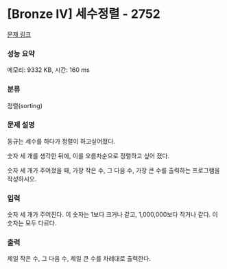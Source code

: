 # [Bronze IV] 세수정렬 - 2752 

[문제 링크](https://www.acmicpc.net/problem/2752) 

### 성능 요약

메모리: 9332 KB, 시간: 160 ms

### 분류

정렬(sorting)

### 문제 설명

<p>동규는 세수를 하다가 정렬이 하고싶어졌다.</p>

<p>숫자 세 개를 생각한 뒤에, 이를 오름차순으로 정렬하고 싶어 졌다.</p>

<p>숫자 세 개가 주어졌을 때, 가장 작은 수, 그 다음 수, 가장 큰 수를 출력하는 프로그램을 작성하시오.</p>

### 입력 

 <p>숫자 세 개가 주어진다. 이 숫자는 1보다 크거나 같고, 1,000,000보다 작거나 같다. 이 숫자는 모두 다르다.</p>

### 출력 

 <p>제일 작은 수, 그 다음 수, 제일 큰 수를 차례대로 출력한다.</p>

